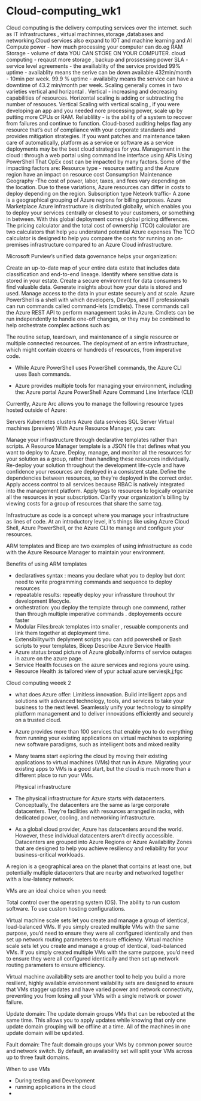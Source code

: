 # Cloud-computing_wk1
Cloud computing is the delivery computing services over the internet. such as IT infrastructures , virtual machinnes,storage ,databases and networking.Cloud services also expand to IOT and machine learning and AI
Compute power - how much processing your computer can do.eg RAM
Storage - volume of data YOU CAN STORE ON YOUR COMPUTER.
cloud computing - reqaust more storage , backup and prossessing power
SLA - service level agreements - the availiablity of the service provided 
99% uptime - availablity means the serive can be down  available 432min/month - 10min per week. 
99.9 % uptime - availabilty means the service can have a downtime of 43.2 min/month per week.
Scaling generally comes in two varieties vertical and horizontal . Vertical - increasing and decreasing capabilities of resources. Horizontal scaling is adding or subtracting the number of resouces.
Vertical Scaling 
with vertical scaling , if you were developing an app and you needed nore processing power, scale up by putting more CPUs or RAM.
Reliablility - is the ability of a system to recover from failures and continue to function.
Cloud-based auditing helps flag any resource that’s out of compliance with your corporate standards and provides mitigation strategies.
If you want patches and maintenance taken care of automatically, platform as a service or software as a service deployments may be the best cloud strategies for you.
 Management in the cloud :
 through a web portal 
 using command lne interface
 using APis
 Using PowerShell
That OpEx cost can be impacted by many factors. Some of the impacting factors are:
Resource type - resource setting and the Azure region have an impact on resource cost
Consumption
Maintenance
Geography -The cost of power, labor, taxes, and fees vary depending on the location. Due to these variations, Azure resources can differ in costs to deploy depending on the region.
Subscription type
Neteork traffic- A zone is a geographical grouping of Azure regions for billing purposes. 
Azure Marketplace
Azure infrastructure is distributed globally, which enables you to deploy your services centrally or closest to your customers, or something in between. With this global deployment comes global pricing differences.
The pricing calculator and the total cost of ownership (TCO) calculator are two calculators that help you understand potential Azure expenses
The TCO calculator is designed to help you compare the costs for running an on-premises infrastructure compared to an Azure Cloud infrastructure.

Microsoft Purview’s unified data governance helps your organization:

Create an up-to-date map of your entire data estate that includes data classification and end-to-end lineage.
Identify where sensitive data is stored in your estate.
Create a secure environment for data consumers to find valuable data.
Generate insights about how your data is stored and used.
Manage access to the data in your estate securely and at scale.
Azure PowerShell is a shell with which developers, DevOps, and IT professionals can run commands called command-lets (cmdlets). These commands call the Azure REST API to perform management tasks in Azure. Cmdlets can be run independently to handle one-off changes, or they may be combined to help orchestrate complex actions such as:

The routine setup, teardown, and maintenance of a single resource or multiple connected resources.
The deployment of an entire infrastructure, which might contain dozens or hundreds of resources, from imperative code.
- While Azure PowerShell uses PowerShell commands, the Azure CLI uses Bash commands.

- Azure provides multiple tools for managing your environment, including the:
Azure portal
Azure PowerShell
Azure Command Line Interface (CLI)

Currently, Azure Arc allows you to manage the following resource types hosted outside of Azure:

Servers
Kubernetes clusters
Azure data services
SQL Server
Virtual machines (preview)
With Azure Resource Manager, you can:

Manage your infrastructure through declarative templates rather than scripts. A Resource Manager template is a JSON file that defines what you want to deploy to Azure.
Deploy, manage, and monitor all the resources for your solution as a group, rather than handling these resources individually.
Re-deploy your solution throughout the development life-cycle and have confidence your resources are deployed in a consistent state.
Define the dependencies between resources, so they're deployed in the correct order.
Apply access control to all services because RBAC is natively integrated into the management platform.
Apply tags to resources to logically organize all the resources in your subscription.
Clarify your organization's billing by viewing costs for a group of resources that share the same tag.

Infrastructure as code is a concept where you manage your infrastructure as lines of code. At an introductory level, it's things like using Azure Cloud Shell, Azure PowerShell, or the Azure CLI to manage and configure your resources.

 ARM templates and Bicep are two examples of using infrastructure as code with the Azure Resource Manager to maintain your environment.

 Benefits of using ARM templates 
 - declaratives syntax : means you declare what you to deploy but dont need to write programming commands and sequence to deploy resources
 - repeatable results: repeatly deploy your infrassture throuhout thr development lifecycle.
 - orchestration: you deploy the template through one commend, rather than through multiple imperative commands . deployements occure faster
 - Modular Files:break templates into smaller , resuable components and link them together at deployment time.
 - Extensibilitywith deplyment scripts you can add powershell or Bash scripts to your templates,
   Bicep
Describe Azure Service Health
- Azure status:broad picture of Azure globally.informs of service outages in azure on the azure page.
- Service Health focuses on the azure services and regions youre using.
- Resource Health :is tailored view of ypur actual azure serviesjk,j;fgc


Cloud computing weeek 2

- what does Azure offer: Limitless innovation. Build intelligent apps and solutions with advanced technology, tools, and services to take your business to the next level. Seamlessly unify your technology to simplify platform management and to deliver innovations efficiently and securely on a trusted cloud.

- Azure provides more than 100 services that enable you to do everything from running your existing applications on virtual machines to exploring new software paradigms, such as intelligent bots and mixed reality
- Many teams start exploring the cloud by moving their existing applications to virtual machines (VMs) that run in Azure. Migrating your existing apps to VMs is a good start, but the cloud is much more than a different place to run your VMs.
  
  Physical infrastructure
  
- The physical infrastructure for Azure starts with datacenters. Conceptually, the datacenters are the same as large corporate datacenters. They’re facilities with resources arranged in racks, with dedicated power, cooling, and networking infrastructure.

- As a global cloud provider, Azure has datacenters around the world. However, these individual datacenters aren’t directly accessible. Datacenters are grouped into Azure Regions or Azure Availability Zones that are designed to help you achieve resiliency and reliability for your business-critical workloads.

A region is a geographical area on the planet that contains at least one, but potentially multiple datacenters that are nearby and networked together with a low-latency network.

VMs are an ideal choice when you need:

Total control over the operating system (OS).
The ability to run custom software.
To use custom hosting configurations.

Virtual machine scale sets let you create and manage a group of identical, load-balanced VMs. If you simply created multiple VMs with the same purpose, you’d need to ensure they were all configured identically and then set up network routing parameters to ensure efficiency. 
Virtual machine scale sets let you create and manage a group of identical, load-balanced VMs. If you simply created multiple VMs with the same purpose, you’d need to ensure they were all configured identically and then set up network routing parameters to ensure efficiency. 

Virtual machine availability sets are another tool to help you build a more resilient, highly available environment vailability sets are designed to ensure that VMs stagger updates and have varied power and network connectivity, preventing you from losing all your VMs with a single network or power failure.

Update domain: The update domain groups VMs that can be rebooted at the same time. This allows you to apply updates while knowing that only one update domain grouping will be offline at a time. All of the machines in one update domain will be updated. 

Fault domain: The fault domain groups your VMs by common power source and network switch. By default, an availability set will split your VMs across up to three fault domains.

When to use VMs 
- During testing and Development
- running applications in the cloud
- 
